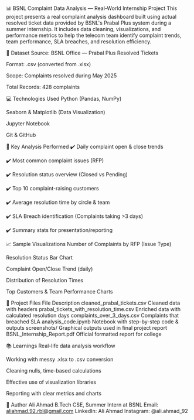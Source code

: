 📊 BSNL Complaint Data Analysis — Real-World Internship Project
This project presents a real complaint analysis dashboard built using actual resolved ticket data provided by BSNL's Prabal Plus system during a summer internship. It includes data cleaning, visualizations, and performance metrics to help the telecom team identify complaint trends, team performance, SLA breaches, and resolution efficiency.

📁 Dataset
Source: BSNL Office — Prabal Plus Resolved Tickets

Format: .csv (converted from .xlsx)

Scope: Complaints resolved during May 2025

Total Records: 428 complaints

💻 Technologies Used
Python (Pandas, NumPy)

Seaborn & Matplotlib (Data Visualization)

Jupyter Notebook

Git & GitHub

📌 Key Analysis Performed
✔️ Daily complaint open & close trends

✔️ Most common complaint issues (RFP)

✔️ Resolution status overview (Closed vs Pending)

✔️ Top 10 complaint-raising customers

✔️ Average resolution time by circle & team

✔️ SLA Breach identification (Complaints taking >3 days)

✔️ Summary stats for presentation/reporting

📈 Sample Visualizations
Number of Complaints by RFP (Issue Type)

Resolution Status Bar Chart

Complaint Open/Close Trend (daily)

Distribution of Resolution Times

Top Customers & Team Performance Charts

📄 Project Files
File	Description
cleaned_prabal_tickets.csv	Cleaned data with headers
prabal_tickets_with_resolution_time.csv	Enriched data with calculated resolution days
complaints_over_3_days.csv	Complaints that breached SLA
analysis_code.ipynb	Notebook with step-by-step code & outputs
screenshots/	Graphical outputs used in final project report
BSNL_Internship_Report.pdf	Official formatted report for college

📚 Learnings
Real-life data analysis workflow

Working with messy .xlsx to .csv conversion

Cleaning nulls, time-based calculations

Effective use of visualization libraries

Reporting with clear metrics and charts

📌 Author
Ali Ahmad
B.Tech CSE,
Summer Intern at BSNL
Email: aliahmad.92.rbl@gmail.com
LinkedIn: Ali Ahmad
Instagram: @ali.ahmad_92
